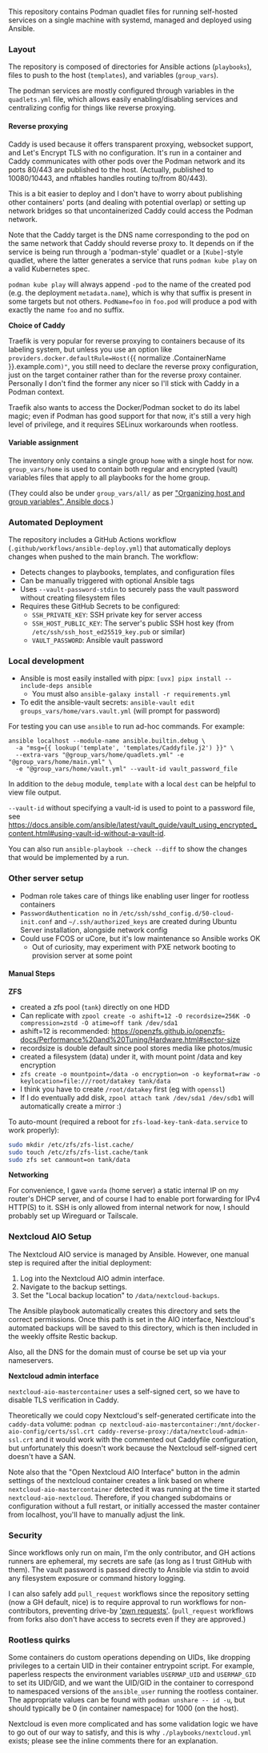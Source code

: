 This repository contains Podman quadlet files for running self-hosted services
on a single machine with systemd, managed and deployed using Ansible.

### Layout

The repository is composed of directories for Ansible actions (`playbooks`),
files to push to the host (`templates`), and variables (`group_vars`).

The podman services are mostly configured through variables in the `quadlets.yml` file,
which allows easily enabling/disabling services and centralizing config for things
like reverse proxying.

#### Reverse proxying

Caddy is used because it offers transparent proxying, websocket support, and Let's
Encrypt TLS with no configuration. It's run in a container and Caddy communicates
with other pods over the Podman network and its ports 80/443 are published to the host.
(Actually, published to 10080/10443, and nftables handles routing to/from 80/443).

This is a bit easier to deploy and I don't have to worry about publishing
other containers' ports (and dealing with potential overlap) or setting up
network bridges so that uncontainerized Caddy could access the Podman network.

Note that the Caddy target is the DNS name corresponding to the pod on the
same network that Caddy should reverse proxy to. It depends on if the service
is being run through a 'podman-style' quadlet or a `[Kube]`-style quadlet,
where the latter generates a service that runs `podman kube play` on a valid Kubernetes spec.

`podman kube play` will always append `-pod` to the name of the created pod
(e.g. the deployment `metadata.name`), which is why that suffix is present in some targets but not others.
`PodName=foo` in `foo.pod` will produce a pod with exactly the name `foo` and no suffix.

**Choice of Caddy**

Traefik is very popular for reverse proxying to containers because of its labeling system,
but unless you use an option like `providers.docker.defaultRule=Host(`{{ normalize .ContainerName }}.example.com`)"`,
you still need to declare the reverse proxy configuration, just on the target container rather than
for the reverse proxy container.
Personally I don't find the former any nicer so I'll stick with Caddy in a Podman context.

Traefik also wants to access the Docker/Podman socket to do its label magic;
even if Podman has good support for that now, it's still a very high level of privilege,
and it requires SELinux workarounds when rootless.

#### Variable assignment

The inventory only contains a single group `home` with a single host for now.
`group_vars/home` is used to contain both regular and encrypted (vault) variables
files that apply to all playbooks for the home group.

(They could also be under `group_vars/all/` as per
["Organizing host and group variables", Ansible docs](https://docs.ansible.com/ansible/latest/inventory_guide/intro_inventory.html#organizing-host-and-group-variables).)

### Automated Deployment

The repository includes a GitHub Actions workflow (`.github/workflows/ansible-deploy.yml`) that automatically deploys changes when pushed to the main branch. The workflow:

- Detects changes to playbooks, templates, and configuration files
- Can be manually triggered with optional Ansible tags
- Uses `--vault-password-stdin` to securely pass the vault password without creating filesystem files
- Requires these GitHub Secrets to be configured:
  - `SSH_PRIVATE_KEY`: SSH private key for server access
  - `SSH_HOST_PUBLIC_KEY`: The server's public SSH host key (from `/etc/ssh/ssh_host_ed25519_key.pub` or similar)
  - `VAULT_PASSWORD`: Ansible vault password

### Local development

- Ansible is most easily installed with pipx: `[uvx] pipx install --include-deps ansible`
  - You must also `ansible-galaxy install -r requirements.yml`
- To edit the ansible-vault secrets: `ansible-vault edit groups_vars/home/vars.vault.yml` (will prompt for password)

For testing you can use `ansible` to run ad-hoc commands. For example:

```
ansible localhost --module-name ansible.builtin.debug \
  -a "msg={{ lookup('template', 'templates/Caddyfile.j2') }}" \
  --extra-vars "@group_vars/home/quadlets.yml" -e "@group_vars/home/main.yml" \
  -e "@group_vars/home/vault.yml" --vault-id vault_password_file
```

In addition to the `debug` module, `template` with a local `dest` can be helpful to view file output.

`--vault-id` without specifying a vault-id is used to point to a password file,
see <https://docs.ansible.com/ansible/latest/vault_guide/vault_using_encrypted_content.html#using-vault-id-without-a-vault-id>.

You can also run `ansible-playbook --check --diff` to show the changes that would be implemented by a run.

### Other server setup

* Podman role takes care of things like enabling user linger for rootless containers
* `PasswordAuthentication no` in `/etc/ssh/sshd_config.d/50-cloud-init.conf` and `~/.ssh/authorized_keys`
  are created during Ubuntu Server installation, alongside network config
* Could use FCOS or uCore, but it's low maintenance so Ansible works OK
    * Out of curiosity, may experiment with PXE network booting to provision server at some point

#### Manual Steps

**ZFS**

- created a zfs pool (`tank`) directly on one HDD
- Can replicate with `zpool create -o ashift=12 -O recordsize=256K -O compression=zstd -O atime=off tank /dev/sda1`
- ashift=12 is recommended: <https://openzfs.github.io/openzfs-docs/Performance%20and%20Tuning/Hardware.html#sector-size>
- recordsize is double default since pool stores media like photos/music
- created a filesystem (data) under it, with mount point /data and key encryption
- `zfs create -o mountpoint=/data -o encryption=on -o keyformat=raw -o keylocation=file:///root/datakey tank/data`
- I think you have to create `/root/datakey` first (eg with `openssl`)
- If I do eventually add disk, `zpool attach tank /dev/sda1 /dev/sdb1` will automatically create a mirror :)


To auto-mount (required a reboot for `zfs-load-key-tank-data.service` to work properly):

```sh
sudo mkdir /etc/zfs/zfs-list.cache/
sudo touch /etc/zfs/zfs-list.cache/tank
sudo zfs set canmount=on tank/data
```

**Networking**

For convenience, I gave `varda` (home server) a static internal IP on my router's DHCP server,
and of course I had to enable port forwarding for IPv4 HTTP(S) to it.
SSH is only allowed from internal network for now, I should probably set up Wireguard or Tailscale.

### Nextcloud AIO Setup

The Nextcloud AIO service is managed by Ansible. However, one manual step is required after the initial deployment:

1.  Log into the Nextcloud AIO admin interface.
2.  Navigate to the backup settings.
3.  Set the "Local backup location" to `/data/nextcloud-backups`.

The Ansible playbook automatically creates this directory and sets the correct permissions. Once this path is set in the AIO interface, Nextcloud's automated backups will be saved to this directory, which is then included in the weekly offsite Restic backup.

Also, all the DNS for the domain must of course be set up via your nameservers.

**Nextcloud admin interface**

`nextcloud-aio-mastercontainer` uses a self-signed cert, so we have to
disable TLS verification in Caddy.

Theoretically we could copy Nextcloud's self-generated certificate into the `caddy-data` volume:
`podman cp nextcloud-aio-mastercontainer:/mnt/docker-aio-config/certs/ssl.crt caddy-reverse-proxy:/data/nextcloud-admin-ssl.crt`
and it would work with the commented out Caddyfile configuration, but unfortunately
this doesn't work because the Nextcloud self-signed cert doesn't have a SAN.

Note also that the "Open Nextcloud AIO Interface" button in the admin settings
of the nextcloud container creates a link based on where `nextcloud-aio-mastercontainer`
detected it was running at the time it started `nextcloud-aio-nextcloud`.
Therefore, if you changed subdomains or configuration without a full restart,
or initially accessed the master container from localhost, you'll have to manually adjust the link.

### Security

Since workflows only run on main, I'm the only contributor, and GH actions runners are ephemeral,
my secrets are safe (as long as I trust GitHub with them). The vault password is passed directly
to Ansible via stdin to avoid any filesystem exposure or command history logging.

I can also safely add `pull_request` workflows since the repository setting (now a GH default, nice)
is to require approval to run workflows for non-contributors, preventing drive-by
['pwn requests'](https://securitylab.github.com/resources/github-actions-preventing-pwn-requests/).
(`pull_request` workflows from forks also don't have access to secrets even if they are approved.)

### Rootless quirks

Some containers do custom operations depending on UIDs, like dropping privileges to a certain
UID in their container entrypoint script. For example, paperless respects the environment variables
`USERMAP_UID` and `USERMAP_GID` to set its UID/GID, and we want the UID/GID in the container to
correspond to namespaced versions of the `ansible_user` running the rootless container.
The appropriate values can be found with `podman unshare -- id -u`,
but should typically be 0 (in container namespace) for 1000 (on the host).

Nextcloud is even more complicated and has some validation logic we have to go out of our way to satisfy,
and this is why `./playbooks/nextcloud.yml` exists; please see the inline comments there for an explanation.

